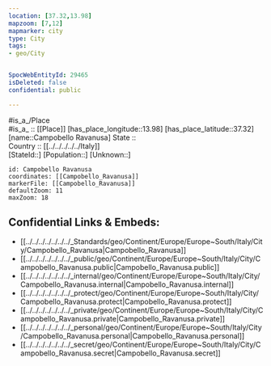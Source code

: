 ```yaml
---
location: [37.32,13.98] 
mapzoom: [7,12] 
mapmarker: city 
type: City
tags:
- geo/City


SpocWebEntityId: 29465
isDeleted: false
confidential: public

---
```

#is_a_/Place  
#is_a_ :: [[Place]] 
[has_place_longitude::13.98] 
[has_place_latitude::37.32] 
[name::Campobello Ravanusa] 
State ::  
Country :: [[../../../../../Italy]]  
[StateId::] 
[Population::] 
[Unknown::] 


```leaflet
id: Campobello Ravanusa
coordinates: [[Campobello_Ravanusa]] 
markerFile: [[Campobello_Ravanusa]] 
defaultZoom: 11 
maxZoom: 18
```


## Confidential Links & Embeds: 
- [[../../../../../../../_Standards/geo/Continent/Europe/Europe~South/Italy/City/Campobello_Ravanusa|Campobello_Ravanusa]] 
- [[../../../../../../../_public/geo/Continent/Europe/Europe~South/Italy/City/Campobello_Ravanusa.public|Campobello_Ravanusa.public]] 
- [[../../../../../../../_internal/geo/Continent/Europe/Europe~South/Italy/City/Campobello_Ravanusa.internal|Campobello_Ravanusa.internal]] 
- [[../../../../../../../_protect/geo/Continent/Europe/Europe~South/Italy/City/Campobello_Ravanusa.protect|Campobello_Ravanusa.protect]] 
- [[../../../../../../../_private/geo/Continent/Europe/Europe~South/Italy/City/Campobello_Ravanusa.private|Campobello_Ravanusa.private]] 
- [[../../../../../../../_personal/geo/Continent/Europe/Europe~South/Italy/City/Campobello_Ravanusa.personal|Campobello_Ravanusa.personal]] 
- [[../../../../../../../_secret/geo/Continent/Europe/Europe~South/Italy/City/Campobello_Ravanusa.secret|Campobello_Ravanusa.secret]] 
